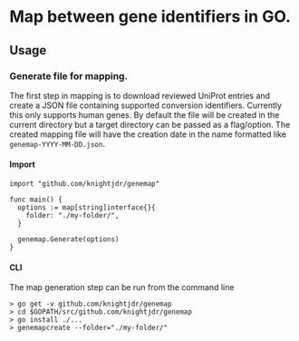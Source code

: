 # Map between gene identifiers in GO.

## Usage

### Generate file for mapping.

The first step in mapping is to download reviewed UniProt entries and create a JSON file containing
supported conversion identifiers. Currently this only supports human genes. By default the file
will be created in the current directory but a target directory can be passed as a flag/option. The
created mapping file will have the creation date in the name formatted like `genemap-YYYY-MM-DD.json`.

#### Import

```
import "github.com/knightjdr/genemap"

func main() {
  options := map[string]interface{}{
    folder: "./my-folder/",
  }

  genemap.Generate(options)
}
```

#### CLI

The map generation step can be run from the command line

```
> go get -v github.com/knightjdr/genemap
> cd $GOPATH/src/github.com/knightjdr/genemap
> go install ./...
> genemapcreate --folder="./my-folder/"
```